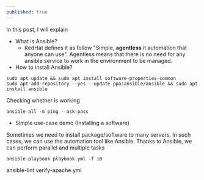 ```yaml
---
published: true
---
```

In this post, I will explain
* What is Ansible?
  * RedHat defines it as follow "Simple, **agentless** it automation that anyone can use". Agentless means that there is no need for any ansible service to work in the environment to be managed.
* How to install Ansible?

```
sudo apt update && sudo apt install software-properties-common
sudo apt-add-repository --yes --update ppa:ansible/ansible && sudo apt install ansible
```

Checking whether is working

```
ansible all -m ping --ask-pass
```

* Simple use-case demo (Installing a software)

Sometimes we need to install package/software to many servers. In such cases, we can use the automation tool like Ansible.
Thanks to Ansible, we can perform parallel and multiple tasks



```ansible-playbook playbook.yml -f 10```

ansible-lint verify-apache.yml
